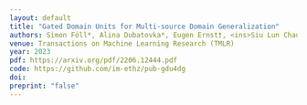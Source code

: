 ```yaml
---
layout: default
title: "Gated Domain Units for Multi-source Domain Generalization"
authors: Simon Föll*, Alina Dubatovka*, Eugen Ernst†, <ins>Siu Lun Chau</ins>†, Martin Maritsch, Patrik Okanovic, Gudrun Thäter, Joachim M Buhmann, Felix Wortmann,Krikamol Muandet
venue: Transactions on Machine Learning Research (TMLR)
year: 2023
pdf: https://arxiv.org/pdf/2206.12444.pdf
code: https://github.com/im-ethz/pub-gdu4dg
doi:
preprint: "false"
---
```

